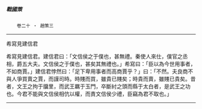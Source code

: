 

##### 戰國策
　　`卷二十 ‧ 趙策三`

* * *

希寫見建信君

希寫見建信君。建信君曰：「文信侯之于僕也，甚無禮。秦使人來仕，僕官之丞相，爵五大夫。文信侯之于僕也，甚矣其無禮也。」希寫曰：「臣以為今世用事者，不如商賈。」建信君悖然曰：「足下卑用事者而高商賈乎？」曰：「不然。夫良商不與人爭買賣之賈，而謹司時。時賤而買，雖貴已賤矣；時貴而賣，雖賤已貴矣。昔者，文王之拘于牖里，而武王羈于玉門，卒斷紂之頭而縣于太白者，是武王之功也。今君不能與文信侯相伉以權，而責文信侯少禮，臣竊為君不取也。」

* * *

